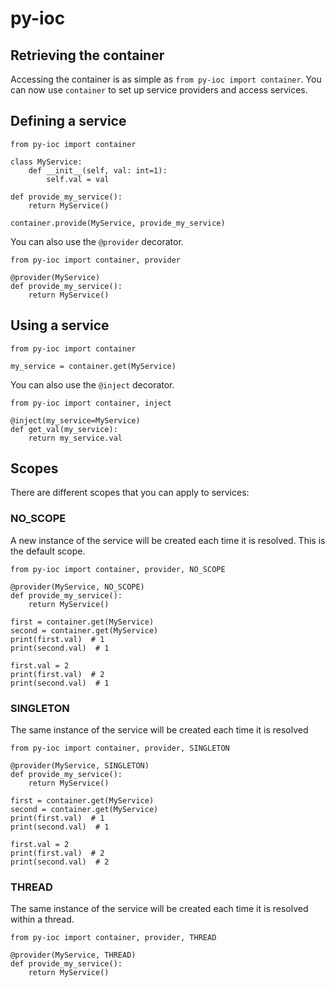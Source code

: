 # py-ioc

## Retrieving the container
Accessing the container is as simple as `from py-ioc import container`. You can now use `container` to set up service providers and access services.

## Defining a service
```
from py-ioc import container

class MyService:
    def __init__(self, val: int=1):
        self.val = val

def provide_my_service():
    return MyService()

container.provide(MyService, provide_my_service)
```

You can also use the `@provider` decorator.
```
from py-ioc import container, provider

@provider(MyService)
def provide_my_service():
    return MyService()
```

## Using a service
```
from py-ioc import container

my_service = container.get(MyService)
```

You can also use the `@inject` decorator.
```
from py-ioc import container, inject

@inject(my_service=MyService)
def get_val(my_service):
    return my_service.val
```

## Scopes
There are different scopes that you can apply to services:

### NO_SCOPE
A new instance of the service will be created each time it is resolved. This is the default scope.

```
from py-ioc import container, provider, NO_SCOPE

@provider(MyService, NO_SCOPE)
def provide_my_service():
    return MyService()

first = container.get(MyService)
second = container.get(MyService)
print(first.val)  # 1
print(second.val)  # 1

first.val = 2
print(first.val)  # 2
print(second.val)  # 1
```

### SINGLETON
The same instance of the service will be created each time it is resolved

```
from py-ioc import container, provider, SINGLETON

@provider(MyService, SINGLETON)
def provide_my_service():
    return MyService()

first = container.get(MyService)
second = container.get(MyService)
print(first.val)  # 1
print(second.val)  # 1

first.val = 2
print(first.val)  # 2
print(second.val)  # 2
```

### THREAD
The same instance of the service will be created each time it is resolved within a thread.

```
from py-ioc import container, provider, THREAD

@provider(MyService, THREAD)
def provide_my_service():
    return MyService()
```